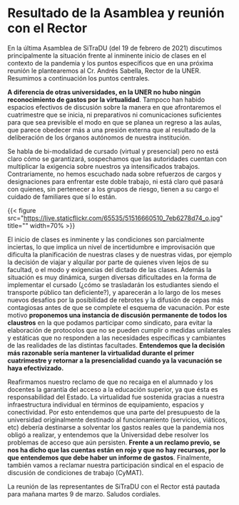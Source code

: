 # Resultado de la Asamblea y reunión con el Rector


En la última Asamblea de SiTraDU (del 19 de febrero de 2021) discutimos
principalmente la situación frente al inminente inicio de clases en el contexto
de la pandemia y los puntos específicos que en una próxima reunión le
plantearemos al Cr. Andrés Sabella, Rector de la UNER. Resumimos a continuación
los puntos centrales.

**A diferencia de otras universidades, en la UNER no hubo ningún reconocimiento de
gastos por la virtualidad**. Tampoco han habido espacios efectivos de discusión
sobre la manera en que afrontaremos el cuatrimestre que se inicia, ni
preparativos ni comunicaciones suficientes para que sea previsible el modo en
que se planea un regreso a las aulas, que parece obedecer más a una presión
externa que al resultado de la deliberación de los órganos autónomos de nuestra
institución.

Se habla de bi-modalidad de cursado (virtual y presencial) pero no está claro
cómo se garantizará, sospechamos que las autoridades cuentan con multiplicar la
exigencia sobre nuestros ya intensificados trabajos. Contrariamente, no hemos
escuchado nada sobre refuerzos de cargos y designaciones para enfrentar este
doble trabajo, ni está claro qué pasará con quienes, sin pertenecer a los grupos
de riesgo, tienen a su cargo el cuidado de familiares que sí lo están.

{{< figure src="https://live.staticflickr.com/65535/51516660510_7eb6278d74_o.jpg" title="" width=70% >}}

El inicio de clases es inminente y las condiciones son parcialmente inciertas,
lo que implica un nivel de incertidumbre e improvisación que dificulta la
planificación de nuestras clases y de nuestras vidas, por ejemplo la decisión de
viajar y alquilar por parte de quienes viven lejos de su facultad, o el modo y
exigencias del dictado de las clases. Además la situación es muy dinámica,
surgen diversas dificultades en la forma de implementar el cursado (¿cómo se
trasladarán los estudiantes siendo el transporte público tan deficiente?), y
aparecerán a lo largo de los meses nuevos desafíos por la posibilidad de
rebrotes y la difusión de cepas más contagiosas antes de que se complete el
esquema de vacunación. Por este motivo **proponemos una instancia de discusión
permanente de todos los claustros** en la que podamos participar como sindicato,
para evitar la elaboración de protocolos que no se pueden cumplir o medidas
unilaterales y estáticas que no responden a las necesidades específicas y
cambiantes de las realidades de las distintas facultades. **Entendemos que la
decisión más razonable sería mantener la virtualidad durante el primer
cuatrimestre y retornar a la presencialidad cuando ya la vacunación se haya
efectivizado.**

Reafirmamos nuestro reclamo de que no recaiga en el alumnado y los docentes la
garantía del acceso a la educación superior, ya que ésta es responsabilidad del
Estado. La virtualidad fue sostenida gracias a nuestra infraestructura
individual en términos de equipamiento, espacios y conectividad. Por esto
entendemos que una parte del presupuesto de la universidad originalmente
destinado al funcionamiento (servicios, viáticos, etc) debería destinarse a
solventar los gastos reales que la pandemia nos obligó a realizar, y entendemos
que la Universidad debe resolver los problemas de acceso que aún persisten.
**Frente a un reclamo previo, se nos ha dicho que las cuentas están en rojo y que
no hay recursos, por lo que entendemos que debe haber un informe de gastos**.
Finalmente, también vamos a reclamar nuestra participación sindical en el
espacio de discusión de condiciones de trabajo (CyMAT).

La reunión de las representantes de SiTraDU con el Rector está pautada para
mañana martes 9 de marzo. Saludos cordiales.

